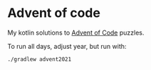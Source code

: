 # Advent of code

My kotlin solutions to [Advent of Code](https://adventofcode.com/) puzzles.

To run all days, adjust year, but run with:

    ./gradlew advent2021
